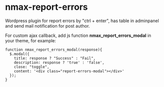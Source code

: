 # nmax-report-errors
Wordpress plugin for report errors by "ctrl + enter", has table in adminpanel and send mail notification for post author.

For custom ajax callback, add js function **nmax_report_errors_modal** in your theme, for example:

```
function nmax_report_errors_modal(response){
  $.modal({
    title: response ? "Success" : "Fail",
    description: response ? 'true' : 'false',
    close: "toggle",
    content: '<div class="report-errors-modal"></div>'
  });
}
```
